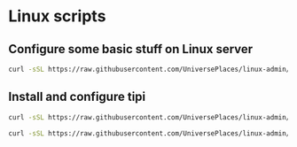 # Linux scripts

## Configure some basic stuff on Linux server

```sh
curl -sSL https://raw.githubusercontent.com/UniversePlaces/linux-admin/refs/heads/main/1-init-server.sh | bash
```

## Install and configure tipi

```sh
curl -sSL https://raw.githubusercontent.com/UniversePlaces/linux-admin/refs/heads/main/2-install-tipi.sh | bash
```

```sh
curl -sSL https://raw.githubusercontent.com/UniversePlaces/linux-admin/refs/heads/main/1-init-server.sh | bash
```
